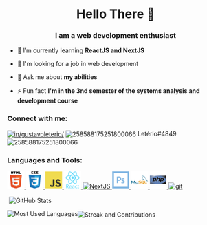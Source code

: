 <h1 align="center">Hello There 👋</h1>
<h3 align="center">I am a web development enthusiast</h3>

- 📖 I’m currently learning **ReactJS and NextJS**

- 👀 I'm looking for a job in web development

- 💬 Ask me about **my abilities**

- ⚡ Fun fact **I'm in the 3nd semester of the systems analysis and development course**

<h3 align="left">Connect with me:</h3>
<p align="left">
<a href="https://www.linkedin.com/in/gustavoleterio/" target="blank"><img align="center" src="https://raw.githubusercontent.com/rahuldkjain/github-profile-readme-generator/master/src/images/icons/Social/linked-in-alt.svg" alt="in/gustavoleterio/" height="30" width="40" /></a>
<img align="center" src="https://raw.githubusercontent.com/rahuldkjain/github-profile-readme-generator/master/src/images/icons/Social/discord.svg" alt="258588175251800066" height="30" width="40" />
Letério#4849
<img align="center" src="https://raw.githubusercontent.com/rahuldkjain/github-profile-readme-generator/master/src/images/icons/Social/discord.svg" alt="258588175251800066" height="30" width="40" />
</p>

<h3 align="left">Languages and Tools:</h3>
<p align="left"> 


<a href="https://www.w3.org/html/" target="_blank"> <img src="https://raw.githubusercontent.com/devicons/devicon/master/icons/html5/html5-original-wordmark.svg" alt="html5" width="40" height="40"/> </a> 
<a href="https://www.w3schools.com/css/" target="_blank"> <img src="https://raw.githubusercontent.com/devicons/devicon/master/icons/css3/css3-original-wordmark.svg" alt="css3" width="40" height="40"/> </a>
<a href="https://developer.mozilla.org/en-US/docs/Web/JavaScript" target="_blank"> <img src="https://raw.githubusercontent.com/devicons/devicon/master/icons/javascript/javascript-original.svg" alt="javascript" width="40" height="40"/> 
 <a href="https://reactjs.org/" target="_blank"> <img src="https://raw.githubusercontent.com/devicons/devicon/master/icons/react/react-original-wordmark.svg" alt="react" width="40" height="40"/> </a>
 <a href="https://nextjs.org/" target="_blank"> <img src="https://cdn.worldvectorlogo.com/logos/nextjs-2.svg" alt="NextJS" width="40" height="40"/> </a>
 <a href="https://www.photoshop.com/en" target="_blank"> <img src="https://raw.githubusercontent.com/devicons/devicon/master/icons/photoshop/photoshop-line.svg" alt="photoshop" width="40" height="40"/> </a>
<a href="https://www.mysql.com/" target="_blank"> <img src="https://raw.githubusercontent.com/devicons/devicon/master/icons/mysql/mysql-original-wordmark.svg" alt="mysql" width="40" height="40"/> </a> 
 <a href="https://www.php.net" target="_blank"> <img src="https://raw.githubusercontent.com/devicons/devicon/master/icons/php/php-original.svg" alt="php" width="40" height="40"/> </a> 
<a href="https://git-scm.com/" target="_blank"> <img src="https://www.vectorlogo.zone/logos/git-scm/git-scm-icon.svg" alt="git" width="40" height="40"/></a> 



<p>&nbsp;<img align="center" src="https://github-readme-stats.vercel.app/api?username=GustavoLeterio&show_icons=true&locale=en&theme=tokyonight" alt="GitHub Stats" /></p>

<p><img align="left" src="https://github-readme-stats.vercel.app/api/top-langs?username=GustavoLeterio&show_icons=true&locale=en&layout=compact&theme=tokyonight" alt="Most Used Languages" /></p>

<p><img align="center" src="https://github-readme-streak-stats.herokuapp.com/?user=GustavoLeterio&theme=tokyonight" alt="Streak and Contributions" /></p>